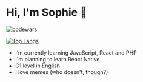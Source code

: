 # Hi, I'm Sophie 👋

[![codewars](https://www.codewars.com/users/CreepyTeabag/badges/large)](https://www.codewars.com/users/username)

[![Top Langs](https://github-readme-stats.vercel.app/api/top-langs/?username=CreepyTeabag&show_icons=true&langs_count=8&layout=donut)](https://github.com/anuraghazra/github-readme-stats)

- I’m currently learning JavaScript, React and PHP
- I'm planning to learn React Native
- C1 level in English
- I love memes (who doesn't, though?)
<!--
**CreepyTeabag/CreepyTeabag** is a ✨ _special_ ✨ repository because its `README.md` (this file) appears on your GitHub profile.

Here are some ideas to get you started:

- 🔭 I’m currently working on ...
- 🌱 I’m currently learning ...
- 👯 I’m looking to collaborate on ...
- 🤔 I’m looking for help with ...
- 💬 Ask me about ...
- 📫 How to reach me: ...
- 😄 Pronouns: ...
- ⚡ Fun fact: ...
-->
